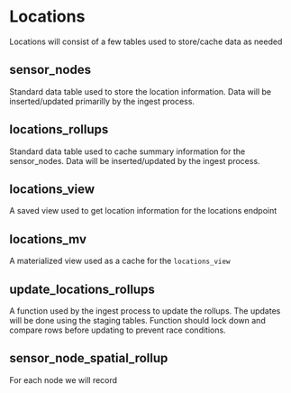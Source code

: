 # Locations
Locations will consist of a few tables used to store/cache data as needed
## sensor_nodes
Standard data table used to store the location information. Data will be inserted/updated primarilly by the ingest process.
## locations_rollups
Standard data table used to cache summary information for the sensor_nodes. Data will be inserted/updated by the ingest process.
## locations_view
A saved view used to get location information for the locations endpoint
## locations_mv
A materialized view used as a cache for the `locations_view`
## update_locations_rollups
A function used by the ingest process to update the rollups. The updates will be done using the staging tables. Function should lock down and compare rows before updating to prevent race conditions.


## sensor_node_spatial_rollup
For each node we will record
